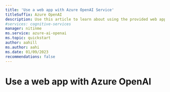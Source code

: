 ```yaml
---
title: 'Use a web app with Azure OpenAI Service'
titleSuffix: Azure OpenAI
description: Use this article to learn about using the provided web app to chat with Azure OpenAI models.
#services: cognitive-services
manager: nitinme
ms.service: azure-ai-openai
ms.topic: quickstart
author: aahill
ms.author: aahi
ms.date: 01/09/2023
recommendations: false
---
```


# Use a web app with Azure OpenAI